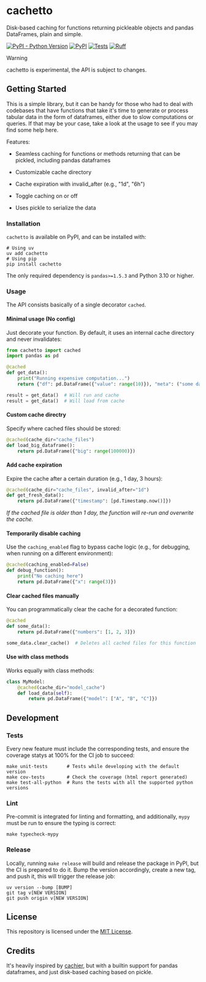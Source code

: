 # cachetto
Disk-based caching for functions returning pickleable objects and pandas DataFrames, plain and simple.

[![PyPI - Python Version](https://img.shields.io/pypi/pyversions/cachetto)](https://pypi.org/project/cachetto)
[![PyPI](https://img.shields.io/pypi/v/cachetto)](https://pypi.org/project/cachetto)
[![Tests](https://github.com/plaguss/cachetto/actions/workflows/ci.yaml/badge.svg)](https://github.com/plaguss/cachetto/actions/workflows/ci.yaml)
[![Ruff](https://img.shields.io/endpoint?url=https://raw.githubusercontent.com/astral-sh/ruff/main/assets/badge/v2.json)](https://github.com/astral-sh/ruff)


> [!WARNING]
>
> cachetto is experimental, the API is subject to changes.

## Getting Started

This is a simple library, but it can be handy for those who had to deal with codebases that have functions that take it's time to generate or process tabular data in the form of dataframes, either due to slow computations or queries. If that may be your case, take a look at the usage to see if you may find some help here.

Features:

- Seamless caching for functions or methods returning that can be pickled, including pandas dataframes

- Customizable cache directory

- Cache expiration with invalid_after (e.g., "1d", "6h")

- Toggle caching on or off

- Uses pickle to serialize the data

### Installation

`cachetto` is available on PyPI, and can be installed with:

```shell
# Using uv
uv add cachetto
# Using pip
pip install cachetto
```

The only required dependency is `pandas>=1.5.3` and Python 3.10 or higher.

### Usage

The API consists basically of a single decorator `cached`.

#### Minimal usage (No config)

Just decorate your function. By default, it uses an internal cache directory and never invalidates:

```py
from cachetto import cached
import pandas as pd

@cached
def get_data():
    print("Running expensive computation...")
    return {"df": pd.DataFrame({"value": range(10)}), "meta": ("some data", 1)}

result = get_data()  # Will run and cache
result = get_data()  # Will load from cache
```

#### Custom cache directry

Specify where cached files should be stored:

```py
@cached(cache_dir="cache_files")
def load_big_dataframe():
    return pd.DataFrame({"big": range(100000)})
```

#### Add cache expiration

Expire the cache after a certain duration (e.g., 1 day, 3 hours):

```py
@cached(cache_dir="cache_files", invalid_after="1d")
def get_fresh_data():
    return pd.DataFrame({"timestamp": [pd.Timestamp.now()]})
```

*If the cached file is older than 1 day, the function will re-run and overwrite the cache.*

#### Temporarily disable caching

Use the `caching_enabled` flag to bypass cache logic (e.g., for debugging, when running on a different environment):

```py
@cached(caching_enabled=False)
def debug_function():
    print("No caching here")
    return pd.DataFrame({"x": range(3)})
```

#### Clear cached files manually

You can programmatically clear the cache for a decorated function:

```py
@cached
def some_data():
    return pd.DataFrame({"numbers": [1, 2, 3]})

some_data.clear_cache()  # Deletes all cached files for this function
```

#### Use with class methods

Works equally with class methods:

```py
class MyModel:
    @cached(cache_dir="model_cache")
    def load_data(self):
        return pd.DataFrame({"model": ["A", "B", "C"]})
```

## Development

### Tests

Every new feature must include the corresponding tests, and ensure the coverage statys at 100% for the CI job to succeed:

```shell
make unit-tests       # Tests while developing with the default version
make cov-tests        # Check the coverage (html report generated)
make test-all-python  # Runs the tests with all the supported python versions
```

### Lint

Pre-commit is integrated for linting and formatting, and additionally, `mypy` must be run to ensure the typing is correct:

```shell
make typecheck-mypy
```

### Release

Locally, running `make release` will build and release the package in PyPI, but the CI is prepared to do it. Bump the version accordingly, create a new tag, and push it, this will trigger the release job:

```shell
uv version --bump [BUMP]
git tag v[NEW VERSION]
git push origin v[NEW VERSION]
```

## License

This repository is licensed under the [MIT License](https://github.com/plaguss/cachetto/blob/main/LICENSE).

## Credits

It's heavily inspired by [cachier](https://github.com/python-cachier/cachier), but with a builtin support for pandas dataframes, and just disk-based caching based on pickle.
